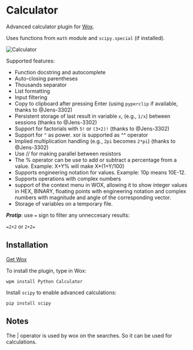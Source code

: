 # Calculator
Advanced calculator plugin for [Wox](http://www.getwox.com/).

Uses functions from ```math``` module and ```scipy.special``` (if installed).

![Calculator](http://i.imgur.com/nUztl4X.png)

Supported features:
- Function docstring and autocomplete
- Auto-closing parentheses
- Thousands separator
- List formatting
- Input filtering
- Copy to clipboard after pressing Enter (using `pyperclip` if available, thanks to @Jens-3302)
- Persistent storage of last result in variable `x`, (e.g., `1/x`) between sessions (thanks to @Jens-3302)
- Support for factorials with `5!` or `(3+2)!` (thanks to @Jens-3302)
- Support for `^` as power. xor is supported as ^^ operator
- Implied multiplication handling (e.g., `2pi` becomes `2*pi`) (thanks to @Jens-3302)
- Use // for making parallel between resistors
- The % operator can be use to add or subtract a percentage from a value. Example: X+Y% will make X*(1+Y/100)
- Supports engineering notation for values. Example: 10p means 10E-12.
- Supports operations with complex numbers
- support of the context menu in WOX, allowing it to show integer values in HEX, BINARY, floating points with 
  engineering notation and complex numbers with magnitude and angle of the corresponding vector.
- Storage of variables on a temporary file.


***Protip***: use ```=``` sign to filter any unneccesary results:

```=2+2``` or ```2+2=```

## Installation
[Get Wox](http://www.getwox.com/)

To install the plugin, type in Wox:
```
wpm install Python Calculator
```

Install ```scipy``` to enable advanced calculations:
```
pip install scipy
```

## Notes
The | operator is used by wox on the searches. So it can be used for calculations.